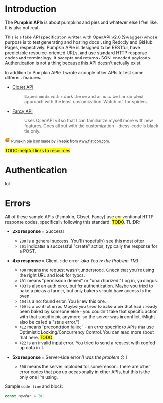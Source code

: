 # Introduction

<p class="larger">The <strong>Pumpkin APIe</strong> is about pumpkins and pies and whatever else I feel like. It is also not real.</p>

This is a fake API specification written with OpenAPI v2.0 (Swagger) whose purpose is to test generating and hosting docs using Redocly and GitHub Pages, respectively. Pumpkin APIe is designed to be RESTful, have predictable resource-oriented URLs, and use standard HTTP response codes and terminology. It accepts and returns JSON-encoded payloads. Authentication is not a thing because this API doesn't actually exist.

In addition to Pumpkin APIe, I wrote a couple other APIs to test some different features:

* [Closet API](closet.html)
    > Experiments with a dark theme and aims to be the simplest approach with the least customization. Watch out for spiders.

* [Fancy API](fancy.html)
    > Uses OpenAPI v3 so that I can familiarize myself more with new features. Goes all out with the customization - dress-code is black tie only.

<p>
<img src="icons/favicon-16x16.png" class="inline-icon" />
<small><a href="https://www.flaticon.com/free-icon/pie_1075840" title="Pie">Pumpkin pie icon</a> made by <a href="https://www.freepik.com" title="Freepik">Freepik</a> from <a href="https://www.flaticon.com/" title="Flaticon">www.flaticon.com</a>.</small>
</p>

<mark>TODO: helpful links to resources</mark>

# Authentication

lol

# Errors

All of these sample APIs (Pumpkin, Closet, Fancy) use conventional HTTP response codes, specifically following this standard: <mark>TODO</mark>. TL;DR:

- **2xx response** = Success!
    - `200` is a general success. You'll (hopefully) see this most often.
    - `201` indicates a successful "create" action, typically the response for a POST.

- **4xx response** = Client-side error _(aka You're the Problem TM)_
    - `400` means the request wasn't understood. Check that you're using the right URL and look for typos.
    - `401` means "permission denied" or "unauthorized." Log in, ya dingus.
    - `403` is also an auth error, but for authentication. Maybe you tried to bake a pie as a farmer, but only bakers should have access to the oven.
    - `404` is a not found error. You knew this one.
    - `409` is a conflict error. Maybe you tried to bake a pie that had already been baked by someone else - you couldn't take that specific action with that specific pie anymore, so the server was in conflict. (Might also be called a "state error.")
    - `412` means "precondition failed" - an error specific to APIs that use Optimistic Locking/Concurrency Control. You can read more about that here. <mark>TODO</mark>
    - `422` is an invalid input error. You tried to send a request with goofed up data in it.

- **5xx response** = Server-side error _(I was the problem_ 😞 _)_
    - `500` means the server imploded for some reason. There are other error codes that pop up occasionally in other APIs, but this is the only one I'm using.

Sample `code line` and block:

```javascript
const newVar = 20;
```
